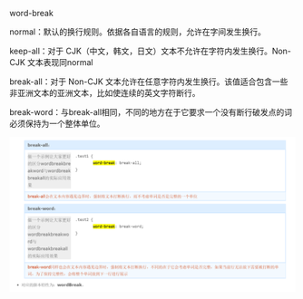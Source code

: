 

word-break

normal：默认的换行规则。依据各自语言的规则，允许在字间发生换行。

keep-all：对于 CJK（中文，韩文，日文）文本不允许在字符内发生换行。Non-CJK 文本表现同normal

break-all：对于 Non-CJK 文本允许在任意字符内发生换行。该值适合包含一些非亚洲文本的亚洲文本，比如使连续的英文字符断行。

break-word：与break-all相同，不同的地方在于它要求一个没有断行破发点的词必须保持为一个整体单位。

 ![break-all与break-word区别](https://github.com/lennywang/Img/raw/master/wordbreak.png)
